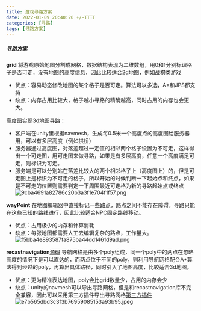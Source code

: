 ```yaml
---
title: 游戏寻路方案
date: 2022-01-09 20:40:20 +/-TTTT
categories: [寻路]
tags: [寻路方案]
---
```


##### 寻路方案
**grid**
将游戏原始地图分割成网格，数据结构表现为二维数组，用0和1分别标识格子是否可走，没有地图的高度信息，因此比较适合2d地图，例如战棋类游戏
  * 优点：容易动态修改地图的某个格子是否可走。算法可以多选，A\*和JPS都支持
  * 缺点：内存占用比较大，格子越小寻路的精确越高，同时占用的内存也会更大。
  
高度图实现3d地图寻路：
 * 客户端在unity里根据navmesh，生成每0.5米一个高度点的高度图给服务器用，可以有多层高度（例如拱桥）
 * 服务器通过高度图，对落差超过一定值的相邻两个格子设置为不可走，这样得出一个可走图，用可走图来做寻路，如果是有多层高度，任意一个高度满足可走，则标识为可走。
 * 服务端是可以分别站在落差比较大的两个相邻格子上（高度图上）的，但是可走图上是标识为不可走的格子，所以开始的时候判断一下起始点和终点，如果是不可走的位置则需要判定一下周围最近可走格为新的寻路起始点或终点
![9cba4691a82786c20b3a3f1e704f1f57.png](en-resource://database/1846:1)


**wayPoint**
在地图编辑器中直接标记一些路点，路点之间不能存在障碍，寻路只能在这些已知的路线进行，因此比较适合NPC固定路线移动。
  * 优点：占用极少的内存和计算消耗
  * 缺点：每张地图都需要人工去编辑复杂的路点，工作量大。
![f5bba4e893587fa875ba44dd1461d9ad.png](en-resource://database/1852:1)



**recastnavigation**[源码](https://github.com/recastnavigation/recastnavigation)
导航网格是由多个poly组成，同一个poly中的两点在忽略高度的情况下是可以直达的，而两点位于不同的poly，则利用导航网格配合A\*算法得到经过的poly，再算出具体路径，同时引入了地图高度，比较适合3d地图。
 * 优点：更为精准表达地图，poly会比grid数量少，占用的内存会少
 * 缺点：unity的navmesh可以导出寻路网格，但是和recastnavigation库不完全兼容，因此可以采用第三方插件导出寻路网格[第三方插件](https://github.com/kbengine/unity3d_nav_critterai)
 ![e7b565dbd3c3f3b76959085153a93b95.jpeg](en-resource://database/1850:1)
 
